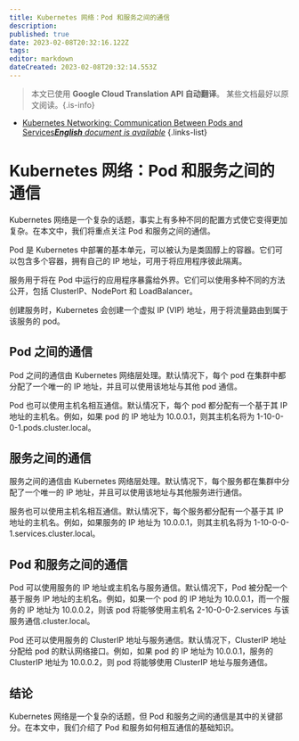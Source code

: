 ```yaml
---
title: Kubernetes 网络：Pod 和服务之间的通信
description: 
published: true
date: 2023-02-08T20:32:16.122Z
tags: 
editor: markdown
dateCreated: 2023-02-08T20:32:14.553Z
---
```


> 本文已使用 **Google Cloud Translation API 自动翻译**。
某些文档最好以原文阅读。{.is-info}



- [Kubernetes Networking: Communication Between Pods and Services***English** document is available*](/en/Knowledge-base/Kubernetes/kubernetes-networking-communication-between-pods-and-services)
{.links-list}


# Kubernetes 网络：Pod 和服务之间的通信

Kubernetes 网络是一个复杂的话题，事实上有多种不同的配置方式使它变得更加复杂。在本文中，我们将重点关注 Pod 和服务之间的通信。

Pod 是 Kubernetes 中部署的基本单元，可以被认为是类固醇上的容器。它们可以包含多个容器，拥有自己的 IP 地址，可用于将应用程序彼此隔离。

服务用于将在 Pod 中运行的应用程序暴露给外界。它们可以使用多种不同的方法公开，包括 ClusterIP、NodePort 和 LoadBalancer。

创建服务时，Kubernetes 会创建一个虚拟 IP (VIP) 地址，用于将流量路由到属于该服务的 pod。

## Pod 之间的通信

Pod 之间的通信由 Kubernetes 网络层处理。默认情况下，每个 pod 在集群中都分配了一个唯一的 IP 地址，并且可以使用该地址与其他 pod 通信。

Pod 也可以使用主机名相互通信。默认情况下，每个 pod 都分配有一个基于其 IP 地址的主机名。例如，如果 pod 的 IP 地址为 10.0.0.1，则其主机名将为 1-10-0-0-1.pods.cluster.local。

## 服务之间的通信

服务之间的通信由 Kubernetes 网络层处理。默认情况下，每个服务都在集群中分配了一个唯一的 IP 地址，并且可以使用该地址与其他服务进行通信。

服务也可以使用主机名相互通信。默认情况下，每个服务都分配有一个基于其 IP 地址的主机名。例如，如果服务的 IP 地址为 10.0.0.1，则其主机名将为 1-10-0-0-1.services.cluster.local。

## Pod 和服务之间的通信

Pod 可以使用服务的 IP 地址或主机名与服务通信。默认情况下，Pod 被分配一个基于服务 IP 地址的主机名。例如，如果一个 pod 的 IP 地址为 10.0.0.1，而一个服务的 IP 地址为 10.0.0.2，则该 pod 将能够使用主机名 2-10-0-0-2.services 与该服务通信.cluster.local。

Pod 还可以使用服务的 ClusterIP 地址与服务通信。默认情况下，ClusterIP 地址分配给 pod 的默认网络接口。例如，如果 pod 的 IP 地址为 10.0.0.1，服务的 ClusterIP 地址为 10.0.0.2，则 pod 将能够使用 ClusterIP 地址与服务通信。

## 结论

Kubernetes 网络是一个复杂的话题，但 Pod 和服务之间的通信是其中的关键部分。在本文中，我们介绍了 Pod 和服务如何相互通信的基础知识。